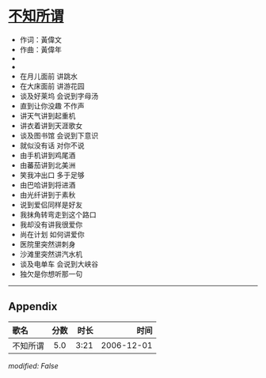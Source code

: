 # [不知所谓](https://music.163.com/song?id=65698)

* 作词：黃偉文
* 作曲：黃偉年
*
*
* 在月儿面前 讲跳水
* 在大床面前 讲游花园
* 谈及好莱坞 会说到字母汤
* 直到让你没趣 不作声
* 讲天气讲到起重机
* 讲衣着讲到天涯歌女
* 谈及图书馆 会说到下意识
* 就似没有话 对你不说
* 由手机讲到鸡尾酒
* 由蕃茄讲到北美洲
* 笑我冲出口 多于足够
* 由巴哈讲到将进酒
* 由光纤讲到于素秋
* 说到爱侣同样是好友
* 我抹角转弯走到这个路口
* 我却没有讲我很爱你
* 尚在计划 如何讲爱你
* 医院里突然讲刺身
* 沙滩里突然讲汽水机
* 谈及电单车 会说到大峡谷
* 独欠是你想听那一句


---

## Appendix

|歌名|分数|时长|时间|
|:---|:---:|---:|---:|
|不知所谓|5.0|3:21|2006-12-01

*modified: False*